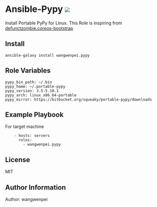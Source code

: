 Ansible-Pypy ![](https://secure.travis-ci.org/wangwenpei/ansible-pypy.png?branch=master)
========================================================================================

Install Portable PyPy for Linux.
This Role is inspiring from [defunctzombie.coreos-bootstrap](https://github.com/defunctzombie/ansible-coreos-bootstrap)

Install
-------

```
ansible-galaxy install wangwenpei.pypy
```

Role Variables
--------------

```
pypy_bin_path: ~/.bin
pypy_home: ~/.portable-pypy
pypy_version: 3.5-5.10.1
pypy_arch: linux_x86_64-portable
pypy_mirror: https://bitbucket.org/squeaky/portable-pypy/downloads
```


Example Playbook
----------------

For target machine

```
    - hosts: servers
      roles:
        - wangwenpei.pypy
```


License
-------

MIT

Author Information
------------------

Author: wangwenpei
